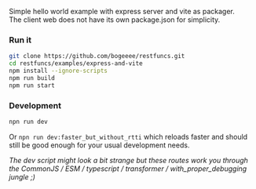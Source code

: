 Simple hello world example with express server and vite as packager.  
The client web does not have its own package.json for simplicity.


### Run it
```bash
git clone https://github.com/bogeeee/restfuncs.git
cd restfuncs/examples/express-and-vite
npm install --ignore-scripts
npm run build
npm run start
```

### Development
```bash
npn run dev
```

Or `npn run dev:faster_but_without_rtti` which reloads faster and should still be good enough for your usual development needs.  

_The dev script might look a bit strange but these routes work you through the CommonJS / ESM / typescript / transformer / with_proper_debugging  jungle ;)_